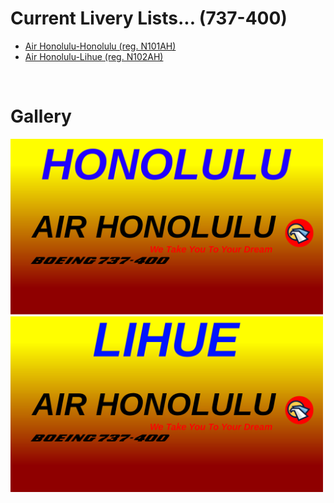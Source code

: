 # Current Livery Lists... (737-400)

<ul>
  <li><a href=https://raw.githubusercontent.com/Sadia2000/Custom-video-livery/main/737-400/Air%20Honolulu-N101AH.zip>Air Honolulu-Honolulu (reg. N101AH)</a></li>
  <li><a href=https://raw.githubusercontent.com/Sadia2000/Custom-video-livery/main/737-400/Air%20Honolulu-N102AH.zip>Air Honolulu-Lihue (reg. N102AH)</a></li>
</ul><br>

# Gallery
<a href=https://raw.githubusercontent.com/Sadia2000/Custom-video-livery/main/737-400/Air%20Honolulu-N101AH.zip><img src=https://raw.githubusercontent.com/Sadia2000/Custom-video-livery/main/737-400/Screenshot/HONOLULU.png alt=N101AH width=500px></a>
<a href=https://raw.githubusercontent.com/Sadia2000/Custom-video-livery/main/737-400/Air%20Honolulu-N102AH.zip><img src=https://raw.githubusercontent.com/Sadia2000/Custom-video-livery/main/737-400/Screenshot/LIHUE.png alt=N102AH width=500px></a>
